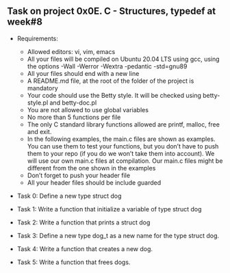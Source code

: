 ## Task on project 0x0E. C - Structures, typedef at week#8
 - Requirements:
	- Allowed editors: vi, vim, emacs
	- All your files will be compiled on Ubuntu 20.04 LTS using gcc, using the options -Wall -Werror -Wextra -pedantic -std=gnu89
	- All your files should end with a new line
	- A README.md file, at the root of the folder of the project is mandatory
	- Your code should use the Betty style. It will be checked using betty-style.pl and betty-doc.pl
	- You are not allowed to use global variables
	- No more than 5 functions per file
	- The only C standard library functions allowed are printf, malloc, free and exit.
	- In the following examples, the main.c files are shown as examples. You can use them to test your functions, but you don’t have to push them to your repo (if you do we won’t take them into account). We will use our own main.c files at compilation. Our main.c files might be different from the one shown in the examples
	- Don’t forget to push your header file
	- All your header files should be include guarded

 - Task 0: Define a new type struct dog
 - Task 1: Write a function that initialize a variable of type struct dog
 - Task 2: Write a function that prints a struct dog
 - Task 3: Define a new type dog_t as a new name for the type struct dog.
 - Task 4: Write a function that creates a new dog.
 - Task 5: Write a function that frees dogs.
